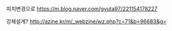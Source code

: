 

피치변경으로 https://m.blog.naver.com/gyuta97/221154178227

강체설계?
http://azine.kr/m/_webzine/wz.php?c=71&b=96683&g=


